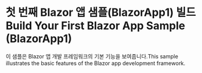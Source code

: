 # <a name="build-your-first-blazor-app-sample-blazorapp1"></a><span data-ttu-id="3a352-101">첫 번째 Blazor 앱 샘플(BlazorApp1) 빌드</span><span class="sxs-lookup"><span data-stu-id="3a352-101">Build Your First Blazor App Sample (BlazorApp1)</span></span>

<span data-ttu-id="3a352-102">이 샘플은 Blazor 앱 개발 프레임워크의 기본 기능을 보여줍니다.</span><span class="sxs-lookup"><span data-stu-id="3a352-102">This sample illustrates the basic features of the Blazor app development framework.</span></span>
